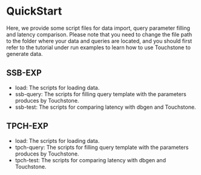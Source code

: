 # QuickStart

Here, we provide some script files for data import, query parameter filling and latency comparison. Please note that you need to change the file path to the folder where your data and queries are located, and you should first refer to the tutorial under run examples to learn how to use Touchstone to generate data.

## SSB-EXP
+ load: The scripts for loading data.
+ ssb-query: The scripts for filling query template with the parameters produces by Touchstone.
+ ssb-test: The scripts for comparing latency with dbgen and Touchstone.

## TPCH-EXP
+ load: The scripts for loading data.
+ tpch-query: The scripts for filling query template with the parameters produces by Touchstone.
+ tpch-test: The scripts for comparing latency with dbgen and Touchstone.
